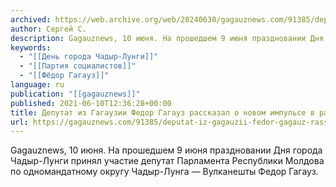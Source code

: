 ```yaml
---
archived: https://web.archive.org/web/20240630/gagauznews.com/91385/deputat-iz-gagauzii-fedor-gagauz-rasskazal-o-novom-impulse-v-razvitii-chadyr-lungi.html
author: Сергей С.
description: Gagauznews, 10 июня. На прошедшем 9 июня праздновании Дня города Чадыр-Лунги принял участие депутат Парламента Республики Молдова по одномандатному округу Чадыр-Лунга — Вулканешты Федор Гагауз.
keywords:
  - "[[День города Чадыр-Лунги]]"
  - "[[Партия социалистов]]"
  - "[[Фёдор Гагауз]]"
language: ru
publication: "[[gagauznews]]"
published: 2021-06-10T12:36:28+00:00
title: Депутат из Гагаузии Федор Гагауз рассказал о новом импульсе в развитии Чадыр-Лунги
url: https://gagauznews.com/91385/deputat-iz-gagauzii-fedor-gagauz-rasskazal-o-novom-impulse-v-razvitii-chadyr-lungi.html
---
```


Gagauznews, 10 июня.  На прошедшем 9 июня праздновании Дня города Чадыр-Лунги принял участие депутат Парламента Республики Молдова по одномандатному округу Чадыр-Лунга — Вулканешты Федор Гагауз.